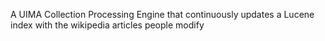 A UIMA Collection Processing Engine that continuously updates a Lucene index with the wikipedia articles people modify